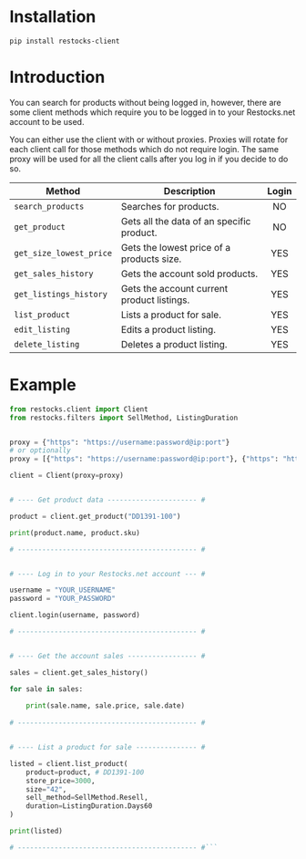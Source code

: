 # Installation
```
pip install restocks-client
```

# Introduction
You can search for products without being logged in, however, there are some client methods which require you to be logged in to your Restocks.net account to be used.

You can either use the client with or without proxies. Proxies will rotate for each client call for those methods which do not require login. The same proxy will be used for all the client calls after you log in if you decide to do so.

| Method  | Description | Login |
| ------------- | ------------- | :-------------: |
| `search_products`  | Searches for products. | NO |
| `get_product`  | Gets all the data of an specific product. | NO |
| `get_size_lowest_price` | Gets the lowest price of a products size. | YES |
| `get_sales_history` | Gets the account sold products. | YES |
| `get_listings_history` | Gets the account current product listings. | YES |
| `list_product` | Lists a product for sale. | YES |
| `edit_listing` | Edits a product listing. | YES |
| `delete_listing` | Deletes a product listing. | YES |

# Example

```python
from restocks.client import Client
from restocks.filters import SellMethod, ListingDuration


proxy = {"https": "https://username:password@ip:port"} 
# or optionally
proxy = [{"https": "https://username:password@ip:port"}, {"https": "https://username:password@ip:port"}]

client = Client(proxy=proxy)


# ---- Get product data ---------------------- #

product = client.get_product("DD1391-100")

print(product.name, product.sku)

# -------------------------------------------- #


# ---- Log in to your Restocks.net account --- #

username = "YOUR_USERNAME"
password = "YOUR_PASSWORD"

client.login(username, password)

# -------------------------------------------- #


# ---- Get the account sales ----------------- #

sales = client.get_sales_history()

for sale in sales:
    
    print(sale.name, sale.price, sale.date)
    
# -------------------------------------------- #


# ---- List a product for sale --------------- #

listed = client.list_product(
    product=product, # DD1391-100
    store_price=3000,
    size="42",
    sell_method=SellMethod.Resell,
    duration=ListingDuration.Days60
)

print(listed)

# -------------------------------------------- #```
